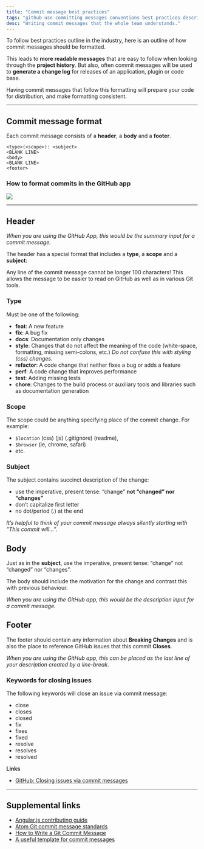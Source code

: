```yaml
---
title: "Commit message best practices"
tags: "github use committing messages conventions best practices descriptions system"
desc: "Writing commit messages that the whole team understands."
---
```


To follow best practices outline in the industry, here is an outline of how commit messages should be formatted.

This leads to **more readable messages** that are easy to follow when looking through the **project history**. But also, often commit messages will be used to **generate a change log** for releases of an application, plugin or code base.

Having commit messages that follow this formatting will prepare your code for distribution, and make formatting consistent.

---

## Commit message format

Each commit message consists of a **header**, a **body** and a **footer**.

```
<type>(<scope>): <subject>
<BLANK LINE>
<body>
<BLANK LINE>
<footer>
```

### How to format commits in the GitHub app

![](app-commit.jpg)

---

## Header

*When you are using the GitHub App, this would be the summary input for a commit message.*

The header has a special format that includes a **type**, a **scope** and a **subject**:

Any line of the commit message cannot be longer 100 characters! This allows the message to be easier to read on GitHub as well as in various Git tools.

### Type

Must be one of the following:

- **feat**: A new feature
- **fix**: A bug fix
- **docs**: Documentation only changes
- **style**: Changes that do not affect the meaning of the code (white-space, formatting, missing semi-colons, etc.) *Do not confuse this with styling (css) changes.*
- **refactor**: A code change that neither fixes a bug or adds a feature
- **perf**: A code change that improves performance
- **test**: Adding missing tests
- **chore**: Changes to the build process or auxiliary tools and libraries such as documentation generation

### Scope

The scope could be anything specifying place of the commit change. For example:

- `$location` (css) (js) (.gitignore) (readme),
- `$browser` (ie, chrome, safari)
- etc.

### Subject

The subject contains succinct description of the change:

- use the imperative, present tense: “change” **not “changed” nor “changes”**
- don’t capitalize first letter
- no dot/period (.) at the end

*It’s helpful to think of your commit message always silently starting with “This commit will…”.*

## Body

Just as in the **subject**, use the imperative, present tense: “change” not “changed” nor “changes”.

The body should include the motivation for the change and contrast this with previous behaviour.

*When you are using the GitHub app, this would be the description input for a commit message.*

## Footer

The footer should contain any information about **Breaking Changes** and is also the place to reference GitHub issues that this commit **Closes**.

*When you are using the GitHub app, this can be placed as the last line of your description created by a line-break.*

### Keywords for closing issues

The following keywords will close an issue via commit message:

- close
- closes
- closed
- fix
- fixes
- fixed
- resolve
- resolves
- resolved

**Links**

- [GitHub: Closing issues via commit messages](https://help.github.com/articles/closing-issues-via-commit-messages/)

---

## Supplemental links

- [Angular.js contributing guide](https://github.com/angular/angular.js/blob/master/CONTRIBUTING.md#commit)
- [Atom Git commit message standards](https://atom.io/docs/latest/contributing#git-commit-messages)
- [How to Write a Git Commit Message](http://chris.beams.io/posts/git-commit/)
- [A useful template for commit messages](http://codeinthehole.com/writing/a-useful-template-for-commit-messages/)
